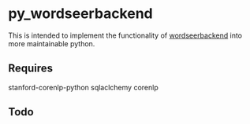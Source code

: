 py_wordseerbackend
==================

This is intended to implement the functionality of [wordseerbackend](https://bitbucket.org/silverasm/wordseerbackend/src/2b5e3fef3a02?at=default) into 
more maintainable python.

Requires
--------
stanford-corenlp-python
sqlaclchemy
corenlp

Todo
----

